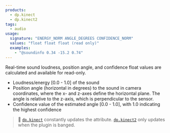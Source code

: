 ```yaml
---
products:
  - dp.kinect
  - dp.kinect2
tags:
  - audio
usage:
  signature: "ENERGY_NORM ANGLE_DEGREES CONFIDENCE_NORM"
  values: "float float float (read only)"
  examples:
    - "@soundinfo 0.34 -15.2 0.74"
---
```


Real-time sound loudness, position angle, and confidence float values
are calculated and available for read-only.

* Loudness/energy [0.0 - 1.0] of the sound
* Position angle (horizontal in degrees) to the sound in
  camera coordinates, where the x- and z-axes define the horizontal plane.
  The angle is relative to the z-axis, which is perpendicular to the sensor.
* Confidence value of the estimated angle [0.0 - 1.0], with 1.0 indicating
  the highest confidence

> :memo: [`dp.kinect`](../dp.kinect.md) constantly updates the attribute.
> [`dp.kinect2`](../dp.kinect2.md) only updates when the plugin is banged.
